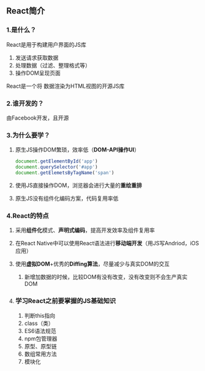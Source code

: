 ## React简介

### 1.是什么？

React是用于构建用户界面的JS库

1. 发送请求获取数据
2. 处理数据（过滤、整理格式等）
3. 操作DOM呈现页面

React是一个将 数据渲染为HTML视图的开源JS库

### 2.谁开发的？

由Facebook开发，且开源

### 3.为什么要学？

1. 原生JS操作DOM繁琐，效率低（**DOM-API操作UI**）

   ```javascript
   document.getElementById('app')
   document.querySelector('#app')
   document.getElemetsByTagName('span')
   ```

2. 使用JS直接操作DOM，浏览器会进行大量的**重绘重排**

3. 原生JS没有组件化编码方案，代码复用率低

### 4.React的特点

1. 采用**组件化**模式、**声明式编码**，提高开发效率及组件复用率

2. 在React Native中可以使用React语法进行**移动端开发**（用JS写Andriod，iOS应用）
3. 使用**虚拟DOM**+优秀的**Diffing算法**，尽量减少与真实DOM的交互
   1. 新增加数据的时候，比较DOM有没有改变，没有改变则不会生产真实DOM

5. ### 学习React之前要掌握的JS基础知识

   1. 判断this指向
   2. class（类）
   3. ES6语法规范
   4. npm包管理器
   5. 原型、原型链
   6. 数组常用方法
   7. 模块化